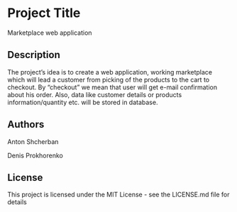 # Project Title

Marketplace web application 

## Description

The project’s idea is to create a web application, working marketplace which will lead a
customer from picking of the products to the cart to checkout. By “checkout” we mean
that user will get e-mail confirmation about his order. Also, data like customer details or
products information/quantity etc. will be stored in database.

## Authors

Anton Shcherban

Denis Prokhorenko

## License

This project is licensed under the MIT License - see the LICENSE.md file for details
